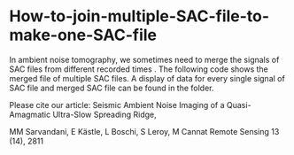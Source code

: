 # How-to-join-multiple-SAC-file-to-make-one-SAC-file
In ambient noise tomography, we sometimes need to merge the signals of SAC files from different recorded times .
The following code shows the merged file of multiple SAC files.
A display of data for every single signal of SAC file and merged SAC file can be found in the folder. 

Please cite our article:
Seismic Ambient Noise Imaging of a Quasi-Amagmatic Ultra-Slow Spreading Ridge,

MM Sarvandani, E Kästle, L Boschi, S Leroy, M Cannat
Remote Sensing 13 (14), 2811
